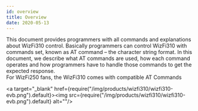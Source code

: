 ```yaml
---
id: overview
title: Overview
date: 2020-05-13
---
```


This document provides programmers with all commands and explanations
about WizFi310 control. Basically programmers can control WizFi310 with
commands set, known as AT command – the character string format. In this
document, we describe what AT commands are used, how each command
operates and how programmers have to handle those commands to get the
expected response.  
For WizFi250 fans, the WizFi310 comes with compatible AT Commands
  
<a target="_blank" href={require("/img/products/wizfi310/wizfi310-evb.png").default}><img src={require("/img/products/wizfi310/wizfi310-evb.png").default} alt=""/></a>
